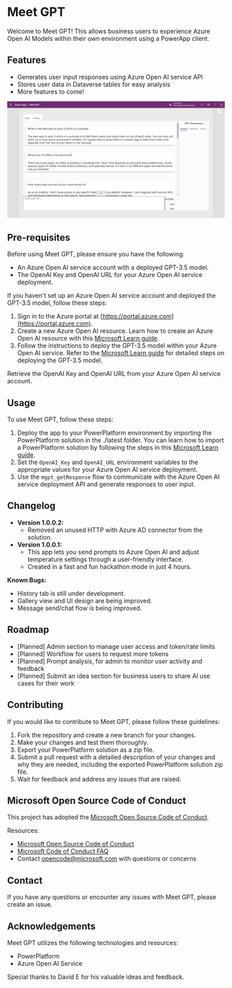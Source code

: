 # Meet GPT

Welcome to Meet GPT! This allows business users to experience Azure Open AI Models within their own environment using a PowerApp client.

## Features

- Generates user input responses using Azure Open AI service API
- Stores user data in Dataverse tables for easy analysis
- More features to come!

![Screenshot of Meet GPT app](images/MeetGPT_1_0_0_1.png)

## Pre-requisites

Before using Meet GPT, please ensure you have the following:

- An Azure Open AI service account with a deployed GPT-3.5 model.
- The OpenAI Key and OpenAI URL for your Azure Open AI service deployment.

If you haven't set up an Azure Open AI service account and deployed the GPT-3.5 model, follow these steps:

1. Sign in to the Azure portal at [https://portal.azure.com](https://portal.azure.com).
2. Create a new Azure Open AI resource. Learn how to create an Azure Open AI resource with this [Microsoft Learn guide](https://docs.microsoft.com/learn/modules/get-started-with-azure-ai-text-api/).
3. Follow the instructions to deploy the GPT-3.5 model within your Azure Open AI service. Refer to the [Microsoft Learn guide](https://docs.microsoft.com/learn/modules/deploy-language-model-with-text-api/) for detailed steps on deploying the GPT-3.5 model.

Retrieve the OpenAI Key and OpenAI URL from your Azure Open AI service account.

## Usage

To use Meet GPT, follow these steps:

1. Deploy the app to your PowerPlatform environment by importing the PowerPlatform solution in the ./latest folder. You can learn how to import a PowerPlatform solution by following the steps in this [Microsoft Learn guide](https://docs.microsoft.com/learn/modules/import-solutions/).
2. Set the `OpenAI_Key` and `OpenAI_URL` environment variables to the appropriate values for your Azure Open AI service deployment.
4. Use the `mgpt_getResponse` flow to communicate with the Azure Open AI service deployment API and generate responses to user input.

## Changelog

- **Version 1.0.0.2:**
  - Removed an unused HTTP with Azure AD connector from the solution. 
- **Version 1.0.0.1:**
  - This app lets you send prompts to Azure Open AI and adjust temperature settings through a user-friendly interface.
  - Created in a fast and fun hackathon mode in just 4 hours.

**Known Bugs:**

- History tab is still under development.
- Gallery view and UI design are being improved.
- Message send/chat flow is being improved.


## Roadmap

- [Planned] Admin section to manage user access and token/rate limits
- [Planned] Workflow for users to request more tokens
- [Planned] Prompt analysis, for admin to monitor user activity and feedback
- [Planned] Submit an idea section for business users to share AI use cases for their work


## Contributing

If you would like to contribute to Meet GPT, please follow these guidelines:

1. Fork the repository and create a new branch for your changes.
2. Make your changes and test them thoroughly.
3. Export your PowerPlatform solution as a zip file.
4. Submit a pull request with a detailed description of your changes and why they are needed, including the exported PowerPlatform solution zip file.
5. Wait for feedback and address any issues that are raised.

## Microsoft Open Source Code of Conduct

This project has adopted the [Microsoft Open Source Code of Conduct](https://opensource.microsoft.com/codeofconduct/).

Resources:

- [Microsoft Open Source Code of Conduct](https://opensource.microsoft.com/codeofconduct/)
- [Microsoft Code of Conduct FAQ](https://opensource.microsoft.com/codeofconduct/faq/)
- Contact [opencode@microsoft.com](mailto:opencode@microsoft.com) with questions or concerns

## Contact

If you have any questions or encounter any issues with Meet GPT, please create an issue.

## Acknowledgements

Meet GPT utilizes the following technologies and resources:

- PowerPlatform
- Azure Open AI Service

Special thanks to David E for his valuable ideas and feedback.